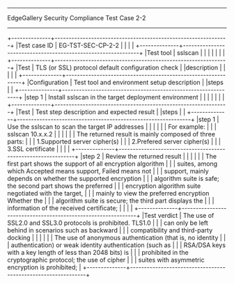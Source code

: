 *********************************************
EdgeGallery Security Compliance Test Case 2-2
*********************************************

+--------------+--------------------------------------------------------------+
|Test case ID  | EG-TST-SEC-CP-2-2                                            |
|              |                                                              |
+--------------+--------------------------------------------------------------+
|Test tool     | sslscan                                                      |
|              |                                                              |
|              |                                                              |
+--------------+--------------------------------------------------------------+
|Test          | TLS (or SSL) protocol default configuration check            |
|description   |                                                              |
|              |                                                              |
+--------------+--------------------------------------------------------------+
|Configuration | Test tool and environment setup description                  |
|steps         |                                                              |
+--------------+--------------------------------------------------------------+
|step 1        | Install sslscan in the target deployment environment         |
|              |                                                              |
|              |                                                              |
+--------------+--------------------------------------------------------------+
|Test          | Test step description and expected result                    |
|steps         |                                                              |
+--------------+--------------------------------------------------------------+
|step 1        | Use the sslscan to scan the target IP addresses              |
|              |                                                              |
|              | For example:                                                 |
|              |     sslscan 10.x.x.2                                         |
|              |                                                              |
|              | The returned result is mainly composed of three parts:       |
|              | 1.Supported server cipher(s)                                 |
|              | 2.Prefered server cipher(s)                                  |
|              | 3.SSL certificate                                            |
|              |                                                              |
+--------------+--------------------------------------------------------------+
|step 2        | Review the returned result                                   |
|              |                                                              |
|              | The first part shows the support of all encryption algorithm |
|              | suites, among which Accepted means support, Failed means not |
|              | support, mainly depends on whether the supported encryption  |
|              | algorithm suite is safe; the second part shows the preferred |
|              | encryption algorithm suite negotiated with the target,       |
|              | mainly to view the preferred encryption Whether the          |
|              | algorithm suite is secure; the third part displays the       |
|              | information of the received certificate;                     |
|              |                                                              |
+--------------+--------------------------------------------------------------+
|Test verdict  | The use of SSL2.0 and SSL3.0 protocols is prohibited. TLS1.0 |
|              | can only be left behind in scenarios such as backward        |
|              | compatibility and third-party docking                        |
|              |                                                              |
|              | The use of anonymous authentication (that is, no identity    |
|              | authentication) or weak identity authentication (such as     |
|              | RSA/DSA keys with a key length of less than 2048 bits) is    |
|              | prohibited in the cryptographic protocol; the use of cipher  |
|              | suites with asymmetric encryption is prohibited;             |
+--------------+--------------------------------------------------------------+